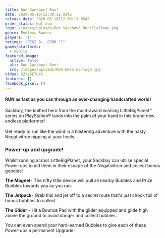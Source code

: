 ```yaml
---
title: Run Sackboy! Run!
date: 2020-05-16T12:30:11.034Z
release_date: 2020-05-16T12:30:11.054Z
order_status: Out now
logo: /images/uploads/Run_Sackboy!_Run!flatlogo.png
genre: Endless Runner
players: '1'
ratings: 'PEGI 3+, ESRB "E"'
games/platforms:
  - mobile
featured_image:
  active: false
  alt: Run Sackboy! Run!
  src: /images/uploads/RSR-hero-no-logo.jpg
video: kZYy5E7VYz
features: []
facebook_pixel: []
---
```

#### RUN as fast as you can through an ever-changing handcrafted world!

Sackboy, the knitted hero from the multi-award winning LittleBigPlanet™ series on PlayStation® lands into the palm of your hand in this brand new endless platformer!\
\
Get ready to run like the wind in a blistering adventure with the nasty Negativitron nipping at your heels.

### Power-up and upgrade!

Whilst running across LittleBigPlanet, your Sackboy can utilise special Power-ups to aid them in their escape of the Negativitron and collect bonus goodies!

**The Magnet**- The nifty little device will pull all nearby Bubbles and Prize Bubbles towards you as you run.

**The Jetpack**- Grab this and jet off to a secret route that's just chock full of bonus bubbles to collect.

**The Glider** - Hit a Bounce Pad with the glider equipped and glide high above the ground to avoid danger and collect bubbles.

You can even spend your hard-earned Bubbles to give each of these Power-ups a permanent Upgrade!
